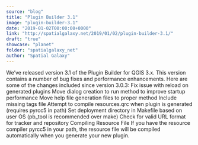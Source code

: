 ```yaml
---
source: "blog"
title: "Plugin Builder 3.1"
image: "plugin-builder-3.1"
date: "2019-01-02T00:00:00+0000"
link: "http://spatialgalaxy.net/2019/01/02/plugin-builder-3.1/"
draft: "true"
showcase: "planet"
folder: "spatialgalaxy_net"
author: "Spatial Galaxy"
---
```


We&rsquo;ve released version 3.1 of the Plugin Builder for QGIS 3.x. This version contains a number of bug fixes and performance enhancements.
Here are some of the changes included since version 3.0.3:
 Fix issue with reload on generated plugins Move dialog creation to run method to improve startup performance Move help file generation files to proper method Include missing tags file Attempt to compile resources.qrc when plugin is generated (requires pyrcc5 in path) Set deployment directory in Makefile based on user OS (pb_tool is recommended over make) Check for valid URL format for tracker and repository  Compiling Resource File If you have the resource compiler pyrcc5 in your path, the resource file will be compiled automatically when you generate your new plugin.
